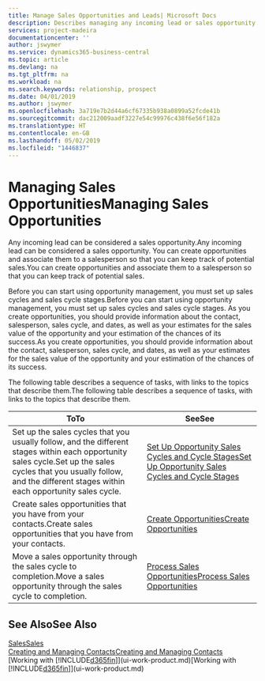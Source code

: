 ```yaml
---
title: Manage Sales Opportunities and Leads| Microsoft Docs
description: Describes managing any incoming lead or sales opportunity in Business Central,  and associating the opportunity with a salesperson to keep track of potential sales.
services: project-madeira
documentationcenter: ''
author: jswymer
ms.service: dynamics365-business-central
ms.topic: article
ms.devlang: na
ms.tgt_pltfrm: na
ms.workload: na
ms.search.keywords: relationship, prospect
ms.date: 04/01/2019
ms.author: jswymer
ms.openlocfilehash: 3a719e7b2d44a6cf67335b938a0899a52fcde41b
ms.sourcegitcommit: dac212009aadf3227e54c99976c438f6e56f182a
ms.translationtype: HT
ms.contentlocale: en-GB
ms.lasthandoff: 05/02/2019
ms.locfileid: "1446837"
---
```

# <a name="managing-sales-opportunities"></a><span data-ttu-id="95271-103">Managing Sales Opportunities</span><span class="sxs-lookup"><span data-stu-id="95271-103">Managing Sales Opportunities</span></span>
<span data-ttu-id="95271-104">Any incoming lead can be considered a sales opportunity.</span><span class="sxs-lookup"><span data-stu-id="95271-104">Any incoming lead can be considered a sales opportunity.</span></span> <span data-ttu-id="95271-105">You can create opportunities and associate them to a salesperson so that you can keep track of potential sales.</span><span class="sxs-lookup"><span data-stu-id="95271-105">You can create opportunities and associate them to a salesperson so that you can keep track of potential sales.</span></span>

<span data-ttu-id="95271-106">Before you can start using opportunity management, you must set up sales cycles and sales cycle stages.</span><span class="sxs-lookup"><span data-stu-id="95271-106">Before you can start using opportunity management, you must set up sales cycles and sales cycle stages.</span></span> <span data-ttu-id="95271-107">As you create opportunities, you should provide information about the contact, salesperson, sales cycle, and dates, as well as your estimates for the sales value of the opportunity and your estimation of the chances of its success.</span><span class="sxs-lookup"><span data-stu-id="95271-107">As you create opportunities, you should provide information about the contact, salesperson, sales cycle, and dates, as well as your estimates for the sales value of the opportunity and your estimation of the chances of its success.</span></span>

<span data-ttu-id="95271-108">The following table describes a sequence of tasks, with links to the topics that describe them.</span><span class="sxs-lookup"><span data-stu-id="95271-108">The following table describes a sequence of tasks, with links to the topics that describe them.</span></span>

| <span data-ttu-id="95271-109">To</span><span class="sxs-lookup"><span data-stu-id="95271-109">To</span></span> | <span data-ttu-id="95271-110">See</span><span class="sxs-lookup"><span data-stu-id="95271-110">See</span></span> |
| --- | --- |
| <span data-ttu-id="95271-111">Set up the sales cycles that you usually follow, and the different stages within each opportunity sales cycle.</span><span class="sxs-lookup"><span data-stu-id="95271-111">Set up the sales cycles that you usually follow, and the different stages within each opportunity sales cycle.</span></span> |[<span data-ttu-id="95271-112">Set Up Opportunity Sales Cycles and Cycle Stages</span><span class="sxs-lookup"><span data-stu-id="95271-112">Set Up Opportunity Sales Cycles and Cycle Stages</span></span>](marketing-how-setup-opportunity-sales-cycles-stages.md) |
| <span data-ttu-id="95271-113">Create sales opportunities that you have from your contacts.</span><span class="sxs-lookup"><span data-stu-id="95271-113">Create sales opportunities that you have from your contacts.</span></span> |[<span data-ttu-id="95271-114">Create Opportunities</span><span class="sxs-lookup"><span data-stu-id="95271-114">Create Opportunities</span></span>](marketing-how-create-opportunities.md) |
| <span data-ttu-id="95271-115">Move a sales opportunity through the sales cycle to completion.</span><span class="sxs-lookup"><span data-stu-id="95271-115">Move a sales opportunity through the sales cycle to completion.</span></span> |[<span data-ttu-id="95271-116">Process Sales Opportunities</span><span class="sxs-lookup"><span data-stu-id="95271-116">Process Sales Opportunities</span></span>](marketing-processing-sales-opportunities.md) |

## <a name="see-also"></a><span data-ttu-id="95271-117">See Also</span><span class="sxs-lookup"><span data-stu-id="95271-117">See Also</span></span>
[<span data-ttu-id="95271-118">Sales</span><span class="sxs-lookup"><span data-stu-id="95271-118">Sales</span></span>](sales-manage-sales.md)  
[<span data-ttu-id="95271-119">Creating and Managing Contacts</span><span class="sxs-lookup"><span data-stu-id="95271-119">Creating and Managing Contacts</span></span>](marketing-contacts.md)  
<span data-ttu-id="95271-120">[Working with [!INCLUDE[d365fin](includes/d365fin_md.md)]](ui-work-product.md)</span><span class="sxs-lookup"><span data-stu-id="95271-120">[Working with [!INCLUDE[d365fin](includes/d365fin_md.md)]](ui-work-product.md)</span></span>
